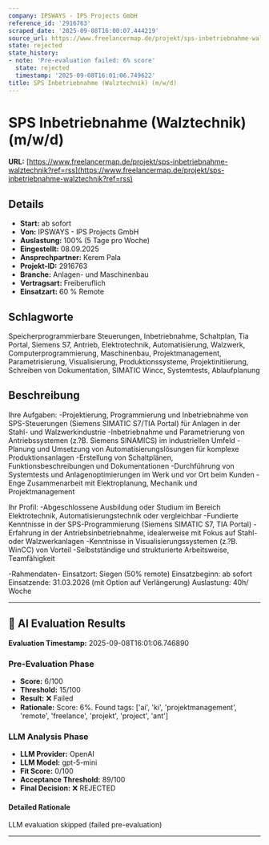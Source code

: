 ```yaml
---
company: IPSWAYS - IPS Projects GmbH
reference_id: '2916763'
scraped_date: '2025-09-08T16:00:07.444219'
source_url: https://www.freelancermap.de/projekt/sps-inbetriebnahme-walztechnik?ref=rss
state: rejected
state_history:
- note: 'Pre-evaluation failed: 6% score'
  state: rejected
  timestamp: '2025-09-08T16:01:06.749622'
title: SPS Inbetriebnahme (Walztechnik) (m/w/d)
---
```



# SPS Inbetriebnahme (Walztechnik) (m/w/d)
**URL:** [https://www.freelancermap.de/projekt/sps-inbetriebnahme-walztechnik?ref=rss](https://www.freelancermap.de/projekt/sps-inbetriebnahme-walztechnik?ref=rss)
## Details
- **Start:** ab sofort
- **Von:** IPSWAYS - IPS Projects GmbH
- **Auslastung:** 100% (5 Tage pro Woche)
- **Eingestellt:** 08.09.2025
- **Ansprechpartner:** Kerem Pala
- **Projekt-ID:** 2916763
- **Branche:** Anlagen- und Maschinenbau
- **Vertragsart:** Freiberuflich
- **Einsatzart:** 60
                                                % Remote

## Schlagworte
Speicherprogrammierbare Steuerungen, Inbetriebnahme, Schaltplan, Tia Portal, Siemens S7, Antrieb, Elektrotechnik, Automatisierung, Walzwerk, Computerprogrammierung, Maschinenbau, Projektmanagement, Parametrisierung, Visualisierung, Produktionssysteme, Projektinitiierung, Schreiben von Dokumentation, SIMATIC Wincc, Systemtests, Ablaufplanung

## Beschreibung
Ihre Aufgaben:
-Projektierung, Programmierung und Inbetriebnahme von SPS-Steuerungen (Siemens SIMATIC S7/TIA Portal) für Anlagen in der Stahl- und Walzwerkindustrie
-Inbetriebnahme und Parametrierung von Antriebssystemen (z.?B. Siemens SINAMICS) im industriellen Umfeld
-Planung und Umsetzung von Automatisierungslösungen für komplexe Produktionsanlagen
-Erstellung von Schaltplänen, Funktionsbeschreibungen und Dokumentationen
-Durchführung von Systemtests und Anlagenoptimierungen im Werk und vor Ort beim Kunden
-Enge Zusammenarbeit mit Elektroplanung, Mechanik und Projektmanagement

Ihr Profil:
-Abgeschlossene Ausbildung oder Studium im Bereich Elektrotechnik, Automatisierungstechnik oder vergleichbar
-Fundierte Kenntnisse in der SPS-Programmierung (Siemens SIMATIC S7, TIA Portal)
-Erfahrung in der Antriebsinbetriebnahme, idealerweise mit Fokus auf Stahl- oder Walzwerkanlagen
-Kenntnisse in Visualisierungssystemen (z.?B. WinCC) von Vorteil
-Selbstständige und strukturierte Arbeitsweise, Teamfähigkeit

-Rahmendaten-
Einsatzort: Siegen (50% remote)
Einsatzbeginn: ab sofort
Einsatzende: 31.03.2026 (mit Option auf Verlängerung)
Auslastung: 40h/ Woche

---

## 🤖 AI Evaluation Results

**Evaluation Timestamp:** 2025-09-08T16:01:06.746890

### Pre-Evaluation Phase
- **Score:** 6/100
- **Threshold:** 15/100
- **Result:** ❌ Failed
- **Rationale:** Score: 6%. Found tags: ['ai', 'ki', 'projektmanagement', 'remote', 'freelance', 'projekt', 'project', 'ant']

### LLM Analysis Phase
- **LLM Provider:** OpenAI
- **LLM Model:** gpt-5-mini
- **Fit Score:** 0/100
- **Acceptance Threshold:** 89/100
- **Final Decision:** ❌ REJECTED

#### Detailed Rationale
LLM evaluation skipped (failed pre-evaluation)

---

